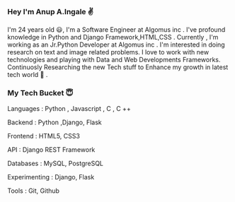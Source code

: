 
### Hey I'm Anup A.Ingale :v:

I'm 24 years old :smiley:, I'm a Software Engineer at Algomus inc . I've profound knowledge in Python and Django Framework,HTML,CSS .
Currently , I'm working as an Jr.Python Developer at Algomus inc . I'm interested in doing research on text and image related problems.
I love to work with new technologies and playing with Data and Web Developments Frameworks. Continuosly Researching the new Tech stuff 
to Enhance my growth in latest tech world :seat: .

### My Tech Bucket :innocent:

Languages : Python , Javascript , C , C ++

Backend  : Python ,Django, Flask

Frontend : HTML5, CSS3

API : Django REST Framework

Databases : MySQL, PostgreSQL

Experimenting : Django, Flask

Tools :  Git, Github
